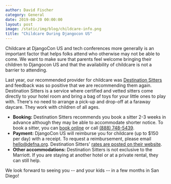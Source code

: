 ```yaml
---
author: David Fischer
category: General
date: 2019-08-20 00:00:00
layout: post
image: /static/img/blog/childcare-info.png
title: "Childcare During Djangocon US"
---
```


Childcare at DjangoCon US and tech conferences more generally is an important factor that helps folks attend who otherwise may not be able to come. We want to make sure that parents feel welcome bringing their children to Djangocon US and that the availability of childcare is not a barrier to attending.

Last year, our recommended provider for childcare was [Destination Sitters](https://www.destinationsitters.com/) and feedback was so positive that we are recommending them again. Destination Sitters is a service where certified and vetted sitters come directly to your hotel room and bring a bag of toys for your little ones to play with. There's no need to arrange a pick-up and drop-off at a faraway daycare. They work with children of all ages.

* **Booking:** Destination Sitters recommends you book a sitter 2-3 weeks in advance although they may be able to accommodate shorter notice. To book a sitter, you can [book online](https://www.destinationsitters.com/book-a-hotel-babysitter/) or call <a href="tel:+18887485439">(888) 748-5439</a>.
* **Payment:** DjangoCon US will reimburse you for childcare (up to $150 per day) with a receipt. To request a reimbursement, please email [hello@defna.org](mailto:hello@defna.org). Destination Sitters' [rates are posted on their website](https://www.destinationsitters.com/about-us/#sdca).
* **Other accommodations:** Destination Sitters is not exclusive to the Marriott. If you are staying at another hotel or at a private rental, they can still help.

We look forward to seeing you -- and your kids -- in a few months in San Diego!
